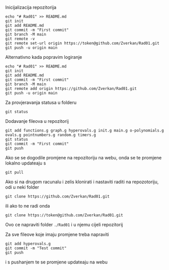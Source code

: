 Inicijalizacija repozitorija
```
echo "# Rad01" >> README.md
git init
git add README.md
git commit -m "First commit"
git branch -M main
git remote -v
git remote set-url origin https://token@github.com/Zverkan/Rad01.git
git push -u origin main
```
Alternativno kada popravim logiranje
```
echo "# Rad01" >> README.md
git init
git add README.md
git commit -m "First commit"
git branch -M main
git remote add origin https://github.com/Zverkan/Rad01.git
git push -u origin main
```

Za provjeravanja statusa u folderu
```
git status
```

Dodavanje fileova u repozitorij
```
git add functions.g graph.g hyperovals.g init.g main.g o-polynomials.g ovals.g pointnumbers.g random.g timers.g 
git status
git commit -m "First commit"
git push
```

Ako se se dogodile promjene na repozitoriju na webu, onda se te promjene lokalno updateaju s
```
git pull
```

Ako si na drugom racunalu i zelis klonirati i nastaviti raditi na repozotoriju, odi u neki folder
```
git clone https://github.com/Zverkan/Rad01.git
```
ili ako to ne radi onda
```
git clone https://token@github.com/Zverkan/Rad01.git
```
Ovo ce napraviti folder `./Rad01` i u njemu cijeli repozitorij

Za sve fileove koje imaju promjene treba napraviti
```
git add hyperovals.g 
git commit -m "Test commit"
git push 
```
i s pushanjem te se promjene updateaju na webu
